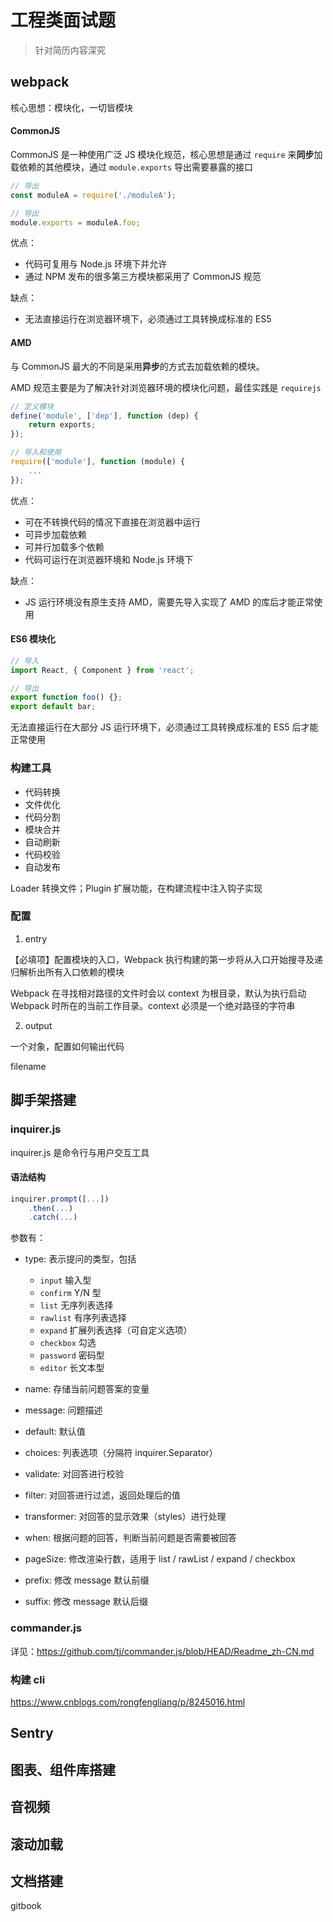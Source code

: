 # 工程类面试题

> 针对简历内容深究

## webpack

核心思想：模块化，一切皆模块

#### CommonJS

CommonJS 是一种使用广泛 JS 模块化规范，核心思想是通过 `require` 来**同步**加载依赖的其他模块，通过 `module.exports` 导出需要暴露的接口

```js
// 导出
const moduleA = require('./moduleA');

// 导出
module.exports = moduleA.foo;
```

优点：

+ 代码可复用与 Node.js 环境下并允许
+ 通过 NPM 发布的很多第三方模块都采用了 CommonJS 规范

缺点：

+ 无法直接运行在浏览器环境下，必须通过工具转换成标准的 ES5

#### AMD

与 CommonJS 最大的不同是采用**异步**的方式去加载依赖的模块。

AMD 规范主要是为了解决针对浏览器环境的模块化问题，最佳实践是 `requirejs`

```js
// 定义模块
define('module', ['dep'], function (dep) {
    return exports;
});

// 导入和使用
require(['module'], function (module) {
    ...
});
```

优点：

+ 可在不转换代码的情况下直接在浏览器中运行
+ 可异步加载依赖
+ 可并行加载多个依赖
+ 代码可运行在浏览器环境和 Node.js 环境下

缺点：

+ JS 运行环境没有原生支持 AMD，需要先导入实现了 AMD 的库后才能正常使用

#### ES6 模块化

```js
// 导入
import React, { Component } from 'react';

// 导出
export function foo() {};
export default bar;
```

无法直接运行在大部分 JS 运行环境下，必须通过工具转换成标准的 ES5 后才能正常使用

### 构建工具

+ 代码转换
+ 文件优化
+ 代码分割
+ 模块合并
+ 自动刷新
+ 代码校验
+ 自动发布

Loader 转换文件；Plugin 扩展功能，在构建流程中注入钩子实现

### 配置

1. entry

【必填项】配置模块的入口，Webpack 执行构建的第一步将从入口开始搜寻及递归解析出所有入口依赖的模块

Webpack 在寻找相对路径的文件时会以 context 为根目录，默认为执行启动 Webpack 时所在的当前工作目录。context 必须是一个绝对路径的字符串

2. output

一个对象，配置如何输出代码

filename


## 脚手架搭建

### inquirer.js

inquirer.js 是命令行与用户交互工具

#### 语法结构

```js
inquirer.prompt([...])
    .then(...)
    .catch(...)
```

参数有：

+ type: 表示提问的类型，包括

    - `input` 输入型
    - `confirm` Y/N 型
    - `list` 无序列表选择
    - `rawlist` 有序列表选择
    - `expand` 扩展列表选择（可自定义选项）
    - `checkbox` 勾选
    - `password` 密码型
    - `editor` 长文本型

+ name: 存储当前问题答案的变量
+ message: 问题描述
+ default: 默认值
+ choices: 列表选项（分隔符 inquirer.Separator）
+ validate: 对回答进行校验
+ filter: 对回答进行过滤，返回处理后的值
+ transformer: 对回答的显示效果（styles）进行处理
+ when: 根据问题的回答，判断当前问题是否需要被回答
+ pageSize: 修改渲染行数，适用于 list / rawList / expand / checkbox
+ prefix: 修改 message 默认前缀
+ suffix: 修改 message 默认后缀

### commander.js

详见：https://github.com/tj/commander.js/blob/HEAD/Readme_zh-CN.md

### 构建 cli

https://www.cnblogs.com/rongfengliang/p/8245016.html

## Sentry

## 图表、组件库搭建

## 音视频

## 滚动加载

## 文档搭建

gitbook